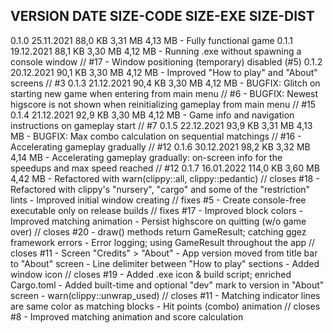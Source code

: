 VERSION     DATE                SIZE-CODE       SIZE-EXE        SIZE-DIST       
--------------------------------------------------------------------------------
0.1.0       25.11.2021          88,0 KB         3,31 MB         4,13 MB
    - Fully functional game
0.1.1       19.12.2021          88,1 KB         3,30 MB         4,12 MB
    - Running .exe without spawning a console window // #17
    - Window positioning (temporary) disabled (#5)
0.1.2       20.12.2021          90,1 KB         3,30 MB         4,12 MB
    - Improved "How to play" and "About" screens // #3
0.1.3       21.12.2021          90,4 KB         3,30 MB         4,12 MB
    - BUGFIX: Glitch on starting new game when entering from main menu // #6
    - BUGFIX: Newest higscore is not shown when reinitializing gameplay from main menu  // #15
0.1.4       21.12.2021          92,9 KB         3,30 MB         4,12 MB
    - Game info and navigation instructions on gameplay start // #7
0.1.5       22.12.2021          93,9 KB         3,31 MB         4,13 MB
    - BUGFIX: Max combo calculation on sequential matchings // #16
    - Accelerating gameplay gradually // #12
0.1.6       30.12.2021          98,2 KB         3,32 MB         4,14 MB
    - Accelerating gameplay gradually: on-screen info for the speedups and max speed reached // #12
0.1.7       16.01.2022         114,0 KB         3,60 MB         4,42 MB
    - Refactored with warn(clippy::all, clippy::pedantic) // closes #18
    - Refactored with clippy's "nursery", "cargo" and some of the "restriction" lints
    - Improved initial window creating // fixes #5
    - Create console-free executable only on release builds // fixes #17
    - Improved block colors
    - Improved matching animation
    - Persist highscore on quitting (w/o game over) // closes #20
    - draw() methods return GameResult; catching ggez framework errors
    - Error logging; using GameResult throughout the app // closes #11
    - Screen "Credits" > "About"
    - App version moved from title bar to "About" screen
    - Line delimiter between "How to play" sections
    - Added window icon // closes #19
    - Added .exe icon & build script; enriched Cargo.toml
    - Added built-time and optional "dev" mark to version in "About" screen
    - warn(clippy::unwrap_used) // closes #11
    - Matching indicator lines are same color as matching blocks
    - Hit points (combo) animation // closes #8
    - Improved matching animation and score calculation
